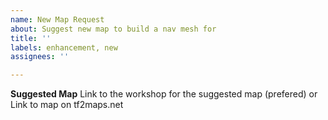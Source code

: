 ```yaml
---
name: New Map Request
about: Suggest new map to build a nav mesh for
title: ''
labels: enhancement, new
assignees: ''

---
```


**Suggested Map**
Link to the workshop for the suggested map (prefered)
or
Link to map on tf2maps.net
